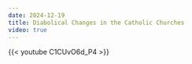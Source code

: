 ```yaml
---
date: 2024-12-19
title: Diabolical Changes in the Catholic Churches
video: true
---
```



{{< youtube C1CUvO6d_P4 >}}
